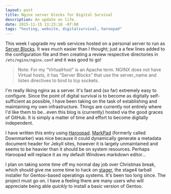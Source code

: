 ```yaml
---
layout: post
title: Nginx server blocks for Digital Survival
description: An update on life.
date: 2015-11-15 13:23:18 -07:00
tags: "hosting, website, digitalsurvival, haroopad"
---
```


This week I upgrade my web services hosted on a personal server to run as [Server Blocks](https://www.nginx.com/resources/wiki/start/topics/examples/server_blocks/). It was much easier than I thought; just a a few lines added to the configuration file and then creating a review respective directories in <code>/etc/nginx/nginx.conf</code> and it was good to go!

> Note: For my “VirtualHost” is an Apache term. NGINX does not have Virtual hosts, it has “Server Blocks” that use the server_name and listen directives to bind to tcp sockets.

I'm really liking nginx as a server. It's fast and (so far) extremely easy to configure. Since the point of digital survival is to become as digitally self-sufficient as possible, I have been taking on the task of establishing and maintaining my own infrastructure. Things are currently not entirely where I'd like them to be...even this blog is (currently) hosted via the good graces of GitHub. It is simply a matter of time and effort to become digitally independent.

I have written this entry using [Haroopad](http://pad.haroopress.com/). [MarkPad](https://github.com/Code52/DownmarkerWPF) (formerly called Downmarker) was nice because it could dynamically generate a metadata document header for Jekyll sites, however it is largely unmaintained and seems to be heavier than it should be on system resources. Perhaps Haroopad will replace it as my default Windows markdown editor...

I plan on taking some time off my normal day job over Christmas break, which should give me some time to hack on [stager](https://github.com/gentoo/stager), the stage4 tarball installer for Gentoo-based operatings systems. It's been too long since. The project must go on. I have a feeling there are many users who will appreciate being able *quickly* to install a basic version of Gentoo.